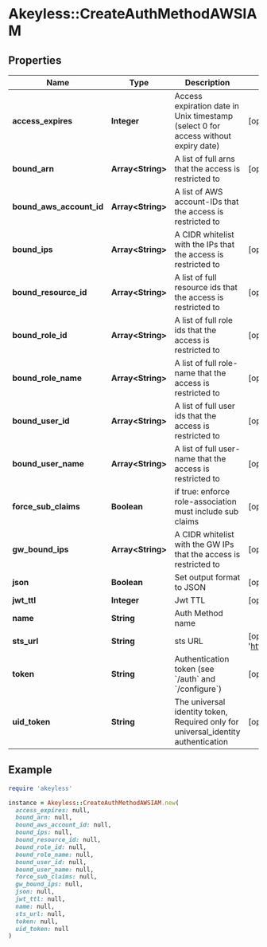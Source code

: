 # Akeyless::CreateAuthMethodAWSIAM

## Properties

| Name | Type | Description | Notes |
| ---- | ---- | ----------- | ----- |
| **access_expires** | **Integer** | Access expiration date in Unix timestamp (select 0 for access without expiry date) | [optional][default to 0] |
| **bound_arn** | **Array&lt;String&gt;** | A list of full arns that the access is restricted to | [optional] |
| **bound_aws_account_id** | **Array&lt;String&gt;** | A list of AWS account-IDs that the access is restricted to |  |
| **bound_ips** | **Array&lt;String&gt;** | A CIDR whitelist with the IPs that the access is restricted to | [optional] |
| **bound_resource_id** | **Array&lt;String&gt;** | A list of full resource ids that the access is restricted to | [optional] |
| **bound_role_id** | **Array&lt;String&gt;** | A list of full role ids that the access is restricted to | [optional] |
| **bound_role_name** | **Array&lt;String&gt;** | A list of full role-name that the access is restricted to | [optional] |
| **bound_user_id** | **Array&lt;String&gt;** | A list of full user ids that the access is restricted to | [optional] |
| **bound_user_name** | **Array&lt;String&gt;** | A list of full user-name that the access is restricted to | [optional] |
| **force_sub_claims** | **Boolean** | if true: enforce role-association must include sub claims | [optional] |
| **gw_bound_ips** | **Array&lt;String&gt;** | A CIDR whitelist with the GW IPs that the access is restricted to | [optional] |
| **json** | **Boolean** | Set output format to JSON | [optional][default to false] |
| **jwt_ttl** | **Integer** | Jwt TTL | [optional][default to 0] |
| **name** | **String** | Auth Method name |  |
| **sts_url** | **String** | sts URL | [optional][default to &#39;https://sts.amazonaws.com&#39;] |
| **token** | **String** | Authentication token (see &#x60;/auth&#x60; and &#x60;/configure&#x60;) | [optional] |
| **uid_token** | **String** | The universal identity token, Required only for universal_identity authentication | [optional] |

## Example

```ruby
require 'akeyless'

instance = Akeyless::CreateAuthMethodAWSIAM.new(
  access_expires: null,
  bound_arn: null,
  bound_aws_account_id: null,
  bound_ips: null,
  bound_resource_id: null,
  bound_role_id: null,
  bound_role_name: null,
  bound_user_id: null,
  bound_user_name: null,
  force_sub_claims: null,
  gw_bound_ips: null,
  json: null,
  jwt_ttl: null,
  name: null,
  sts_url: null,
  token: null,
  uid_token: null
)
```

